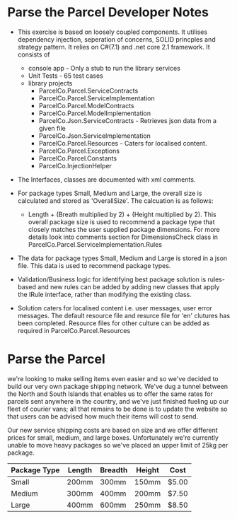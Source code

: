 
# Parse the Parcel Developer Notes #
* This exercise is based on loosely coupled components. It utilises dependency injection, seperation of concerns, SOLID princples and strategy pattern. It relies on C#(7.1) and .net core 2.1 framework. It consists of 
  * console app - Only a stub to run the library services
  * Unit Tests - 65 test cases
  * library projects
	* ParcelCo.Parcel.ServiceContracts
	* ParcelCo.Parcel.ServiceImplementation
	* ParcelCo.Parcel.ModelContracts
	* ParcelCo.Parcel.ModelImplementation
	* ParcelCo.Json.ServiceContracts - Retrieves json data from a given file
	* ParcelCo.Json.ServiceImplementation
	* ParcelCo.Parcel.Resources - Caters for localised content. 
	* ParcelCo.Parcel.Exceptions
	* ParcelCo.Parcel.Constants
	* ParcelCo.InjectionHelper

* The Interfaces, classes are documented with xml comments.

* For package types Small, Medium and Large, the overall size is calculated and stored as 'OverallSize'. The calcuation is as follows: 
  * Length + (Breath multiplied by 2) + (Height multiplied by 2). This overall package size is used to recommend a package type that closely matches the user supplied package dimensions. For more details look into comments section for DimensionsCheck class in ParcelCo.Parcel.ServiceImplementation.Rules
  
* The data for package types Small, Medium and Large is stored in a json file. This data is used to recommend package types.

* Validation/Business logic for identifying best package solution is rules-based and new rules can be added by adding new classes that apply the IRule interface, rather than modifying the existing class.

* Solution caters for localised content i.e. user messages, user error messages. The default resource file and resurce file for 'en' clutures has been completed. Resource files for other culture can be added as required in ParcelCo.Parcel.Resources

# Parse the Parcel #
we're looking to make selling items even easier and so we've decided to build our very own package shipping network. We've dug a tunnel between the North and South Islands that enables us to offer the same rates for parcels sent anywhere in the country, and we've just finished fueling up our fleet of courier vans; all that remains to be done is to update the website so that users can be advised how much their items will cost to send.

Our new service shipping costs are based on size and we offer different prices for small, medium, and large boxes. Unfortunately we're currently unable to move heavy packages so we've placed an upper limit of 25kg per package.

| Package Type | Length | Breadth | Height | Cost |
| ------------ | ------ | ------- | ------ | ---- |
| Small | 200mm | 300mm | 150mm | $5.00 |
| Medium | 300mm | 400mm | 200mm| $7.50 |
| Large | 400mm | 600mm | 250mm | $8.50 |
